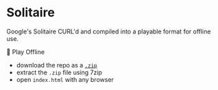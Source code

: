 # Solitaire

 Google's Solitaire CURL'd and compiled into a playable format for offline use.

💾 Play Offline

- download the repo as a [`.zip`](https://github.com/fluteds/google-solitaire/archive/refs/heads/main.zip)
- extract the `.zip` file using 7zip
- open `index.html` with any browser




